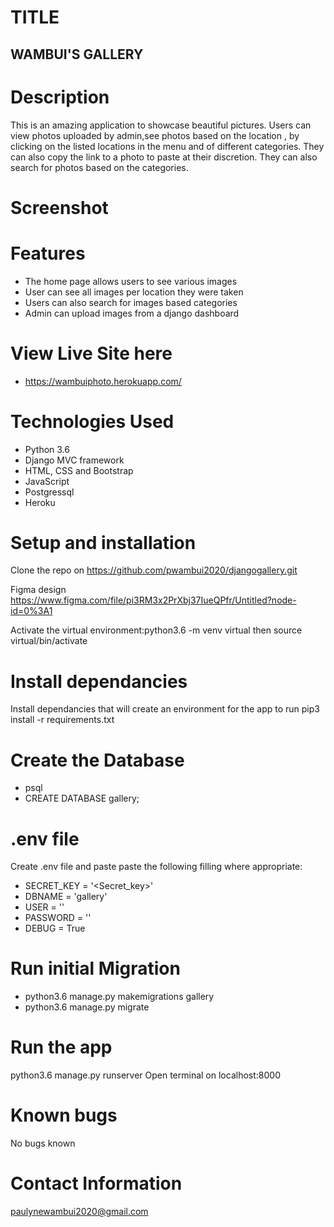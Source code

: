 # TITLE
## WAMBUI'S GALLERY
# Description
This is an amazing application to showcase beautiful pictures. Users can view photos uploaded by admin,see photos based on the location , by clicking on the listed locations in the menu and of different categories. They can also copy the link to a photo to paste at their discretion. They can also search for photos based on the categories.

# Screenshot

# Features
* The home page allows users to see various images
* User can see all images per location they were taken
* Users can also search for images based categories
* Admin can upload images from a django dashboard


# View Live Site here
* https://wambuiphoto.herokuapp.com/

# Technologies Used
- Python 3.6
- Django MVC framework
- HTML, CSS and Bootstrap
- JavaScript
- Postgressql
- Heroku

# Setup and installation

Clone the repo on https://github.com/pwambui2020/djangogallery.git

Figma design https://www.figma.com/file/pi3RM3x2PrXbj37IueQPfr/Untitled?node-id=0%3A1

Activate the virtual environment:python3.6 -m venv virtual 
                                then source virtual/bin/activate

# Install dependancies
Install dependancies that will create an environment for the app to run pip3 install -r requirements.txt

# Create the Database
- psql
- CREATE DATABASE gallery;


# .env file
Create .env file and paste paste the following filling where appropriate:

* SECRET_KEY = '<Secret_key>'
* DBNAME = 'gallery'
* USER = '<Username>'
* PASSWORD = '<password>'
* DEBUG = True

# Run initial Migration
* python3.6 manage.py makemigrations gallery
* python3.6 manage.py migrate

# Run the app
python3.6 manage.py runserver
Open terminal on localhost:8000

# Known bugs
No bugs known 

# Contact Information
paulynewambui2020@gmail.com
